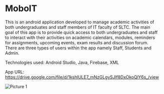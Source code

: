 # MoboIT
This is an android application developed to manage academic activities of both undergraduates and staff members of IT faculty of SLTC. The main goal of this app is to provide quick access to both undergraduates and staff to interact with their activities on academic calendars, modules, reminders for assignments, upcoming events, exam results and discussion forum. There are three types of users within the app namely Staff, Students and Admin.

Technologies used: Android Studio, Java, Firebase, XML

App URL: https://drive.google.com/file/d/1kshlULE7_mNzGLgySJlf8DxOkoQlY6s_/view

![Picture 1](https://user-images.githubusercontent.com/76934064/159219117-fb33c5d2-a238-4615-a5b4-2bf6185805a9.png)
